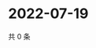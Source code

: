 # 2022-07-19

共 0 条

<!-- BEGIN WEIBO -->
<!-- 最后更新时间 Tue Jul 19 2022 05:14:29 GMT+0800 (China Standard Time) -->

<!-- END WEIBO -->
